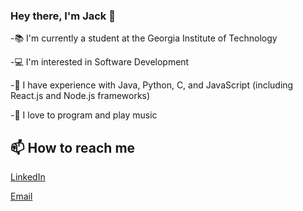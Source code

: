 ### Hey there, I'm Jack 👋

-📚 I'm currently a student at the Georgia Institute of Technology

-💻 I'm interested in Software Development

-🔭 I have experience with Java, Python, C, and JavaScript (including React.js and Node.js frameworks)

-🎸 I love to program and play music


## 📫 How to reach me
[LinkedIn](https://www.linkedin.com/in/jackdimarco/)

[Email](jdimarcodev@gmail.com)
